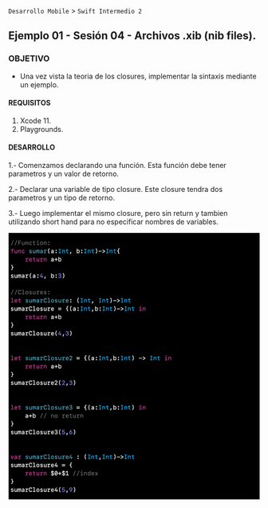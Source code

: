 `Desarrollo Mobile` > `Swift Intermedio 2`

## Ejemplo 01 - Sesión 04 - Archivos .xib (nib files).

### OBJETIVO

- Una vez vista la teoria de los closures, implementar la sintaxis mediante un ejemplo.

#### REQUISITOS

1. Xcode 11.
2. Playgrounds.

#### DESARROLLO

1.- Comenzamos declarando una función. Esta función debe tener parametros y un valor de retorno.

2.- Declarar una variable de tipo closure. Este closure tendra dos parametros y un tipo de retorno.

3.- Luego implementar el mismo closure, pero sin return y tambien utilizando short hand para no especificar nombres de variables.

![](0.png)
